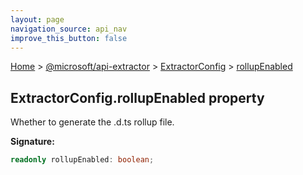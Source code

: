 ```yaml
---
layout: page
navigation_source: api_nav
improve_this_button: false
---
```



[Home](./index.md) &gt; [@microsoft/api-extractor](./api-extractor.md) &gt; [ExtractorConfig](./api-extractor.extractorconfig.md) &gt; [rollupEnabled](./api-extractor.extractorconfig.rollupenabled.md)

## ExtractorConfig.rollupEnabled property

Whether to generate the .d.ts rollup file.

<b>Signature:</b>

```typescript
readonly rollupEnabled: boolean;
```
